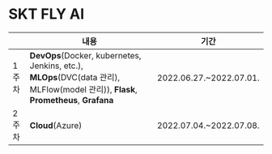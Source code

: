 # SKT FLY AI

| |내용| 기간 |
|----|------|----|
|1주차|**DevOps**(Docker, kubernetes, Jenkins, etc.), **MLOps**(DVC(data 관리), MLFlow(model 관리)), **Flask**, **Prometheus**, **Grafana**|2022.06.27.~2022.07.01.|
|2주차|**Cloud**(Azure) | 2022.07.04.~2022.07.08.|
